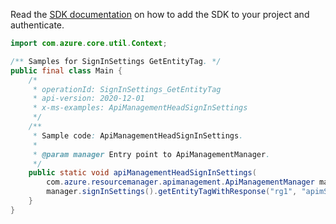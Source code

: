 Read the [SDK documentation](https://github.com/Azure/azure-sdk-for-java/blob/azure-resourcemanager-apimanagement_1.0.0-beta.2/sdk/apimanagement/azure-resourcemanager-apimanagement/README.md) on how to add the SDK to your project and authenticate.

```java
import com.azure.core.util.Context;

/** Samples for SignInSettings GetEntityTag. */
public final class Main {
    /*
     * operationId: SignInSettings_GetEntityTag
     * api-version: 2020-12-01
     * x-ms-examples: ApiManagementHeadSignInSettings
     */
    /**
     * Sample code: ApiManagementHeadSignInSettings.
     *
     * @param manager Entry point to ApiManagementManager.
     */
    public static void apiManagementHeadSignInSettings(
        com.azure.resourcemanager.apimanagement.ApiManagementManager manager) {
        manager.signInSettings().getEntityTagWithResponse("rg1", "apimService1", Context.NONE);
    }
}
```
